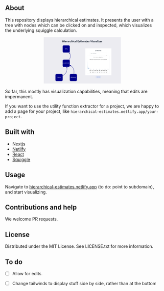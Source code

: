 ## About

This repository displays hierarchical estimates. It presents the user with a tree with nodes which can be clicked on and inspected, which visualizes the underlying squiggle calculation.

<p align="center">
  <img width="50%" height="50%" src="./public/example-hierarchical.png">
</p>

So far, this mostly has visualization capabilities, meaning that edits are impermanent.

If you want to use the utility function extractor for a project, we are happy to add a page for your project, like `hierarchical-estimates.netlify.app/your-project`.

## Built with

- [Nextjs](https://nextjs.org/)
- [Netlify](https://github.com/netlify/netlify-plugin-nextjs/#readme)
- [React](https://reactjs.org/)
- [Squiggle](https://www.squiggle-language.com/)

## Usage

Navigate to [hierarchical-estimates.netlify.app](https://hierarchical-estimates.netlify.app/) (to do: point to subdomain), and start visualizing.

## Contributions and help

We welcome PR requests.

## License

Distributed under the MIT License. See LICENSE.txt for more information.

## To do

- [ ] Allow for edits.
- [ ] Change tailwinds to display stuff side by side, rather than at the bottom

